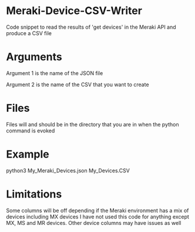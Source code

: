 # Meraki-Device-CSV-Writer
Code snippet to read the results of 'get devices' in the Meraki API and produce a CSV file

# Arguments

Argument 1 is the name of the JSON file

Argument 2 is the name of the CSV that you want to create

# Files

Files will and should be in the directory that you are in when the python command is evoked

# Example

python3 My_Meraki_Devices.json My_Devices.CSV

# Limitations

Some columns will be off depending if the Meraki environment has a mix of devices including MX devices
I have not used this code for anything except MX, MS and MR devices. Other device columns may have issues as well

